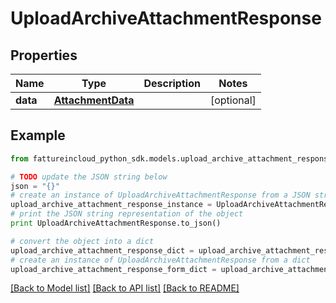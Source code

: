 # UploadArchiveAttachmentResponse


## Properties

Name | Type | Description | Notes
------------ | ------------- | ------------- | -------------
**data** | [**AttachmentData**](AttachmentData.md) |  | [optional] 

## Example

```python
from fattureincloud_python_sdk.models.upload_archive_attachment_response import UploadArchiveAttachmentResponse

# TODO update the JSON string below
json = "{}"
# create an instance of UploadArchiveAttachmentResponse from a JSON string
upload_archive_attachment_response_instance = UploadArchiveAttachmentResponse.from_json(json)
# print the JSON string representation of the object
print UploadArchiveAttachmentResponse.to_json()

# convert the object into a dict
upload_archive_attachment_response_dict = upload_archive_attachment_response_instance.to_dict()
# create an instance of UploadArchiveAttachmentResponse from a dict
upload_archive_attachment_response_form_dict = upload_archive_attachment_response.from_dict(upload_archive_attachment_response_dict)
```
[[Back to Model list]](../README.md#documentation-for-models) [[Back to API list]](../README.md#documentation-for-api-endpoints) [[Back to README]](../README.md)


